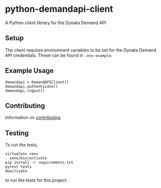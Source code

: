 # python-demandapi-client
A Python client library for the Dynata Demand API

## Setup

The client requires environment variables to be set for the Dynata Demand API credentials. These can be found in `.env-example`.

## Example Usage

    demandapi = DemandAPIClient()
    demandapi.authenticate()
    demandapi.logout()

## Contributing

Information on [contributing](CONTRIBUTING.md).

## Testing

To run the tests,

    virtualenv venv
    . venv/bin/activate
    pip install -r requirements.txt
    pytest tests
    deactivate

to run the tests for this project.
